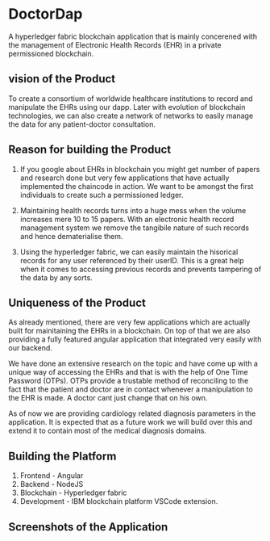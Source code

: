 # DoctorDap

A hyperledger fabric blockchain application that is mainly concerened with the management of Electronic Health Records (EHR) in a private permissioned blockchain.

## vision of the Product

To create a consortium of worldwide healthcare institutions to record and manipulate the EHRs using our dapp. Later with evolution of blockchain technologies, we can also create a network of networks to easily manage the data for any patient-doctor consultation.

## Reason for building the Product

1. If you google about EHRs in blockchain you might get number of papers and research done but very few applications that have actually implemented the chaincode in action. We want to be amongst the first individuals to create such a permissioned ledger.

2. Maintaining health records turns into a huge mess when the volume increases mere 10 to 15 papers. With an electronic health record management system we remove the tangibile nature of such records and hence dematerialise them.

3. Using the hyperledger fabric, we can easily maintain the hisorical records for any user referenced by their userID. This is a great help when it comes to accessing previous records and prevents tampering of the data by any sorts.

## Uniqueness of the Product

As already mentioned, there are very few applications which are actually built for mainitaining the EHRs in a blockchain. On top of that we are also providing a fully featured angular application that integrated very easily with our backend. 

We have done an extensive research on the topic and have come up with a unique way of accessing the EHRs and that is with the help of One Time Password (OTPs). OTPs provide a trustable method of reconciling to the fact that the patient and doctor are in contact whenever a manipulation to the EHR is made. A doctor cant just change that on his own.

As of now we are providing cardiology related diagnosis parameters in the application. It is expected that as a future work we will build over this and extend it to contain most of the medical diagnosis domains.

## Building the Platform

1. Frontend - Angular
2. Backend - NodeJS
3. Blockchain - Hyperledger fabric
4. Development - IBM blockchain platform VSCode extension.

## Screenshots of the Application

![]()

